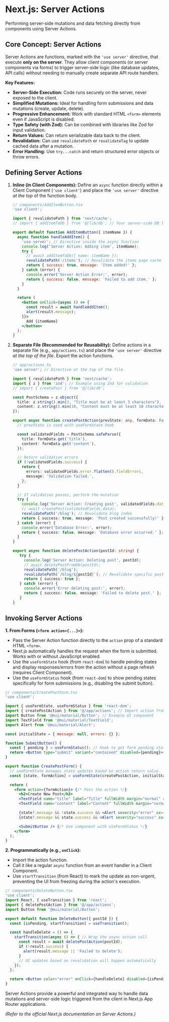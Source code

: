 # Next.js: Server Actions

Performing server-side mutations and data fetching directly from components using Server Actions.

## Core Concept: Server Actions

Server Actions are functions, marked with the `'use server'` directive, that execute **only on the server**. They allow client components (or server components via forms) to trigger server-side logic (like database updates, API calls) without needing to manually create separate API route handlers.

**Key Features:**

*   **Server-Side Execution:** Code runs securely on the server, never exposed to the client.
*   **Simplified Mutations:** Ideal for handling form submissions and data mutations (create, update, delete).
*   **Progressive Enhancement:** Work with standard HTML `<form>` elements even if JavaScript is disabled.
*   **Type Safety (with Zod):** Can be combined with libraries like Zod for input validation.
*   **Return Values:** Can return serializable data back to the client.
*   **Revalidation:** Can use `revalidatePath` or `revalidateTag` to update cached data after a mutation.
*   **Error Handling:** Use `try...catch` and return structured error objects or throw errors.

## Defining Server Actions

1.  **Inline (in Client Components):** Define an `async` function directly within a Client Component (`'use client'`) and place the `'use server'` directive *at the top* of the function body.

    ```jsx
    // components/AddItemButton.tsx
    'use client';

    import { revalidatePath } from 'next/cache';
    // import { addItemToDb } from '@/lib/db'; // Your server-side DB logic

    export default function AddItemButton({ itemName }) {
      async function handleAddItem() {
        'use server'; // Directive inside the async function
        console.log('Server Action: Adding item', itemName);
        try {
          // await addItemToDb({ name: itemName });
          revalidatePath('/items'); // Revalidate the items page cache
          return { success: true, message: 'Item added!' };
        } catch (error) {
          console.error('Server Action Error:', error);
          return { success: false, message: 'Failed to add item.' };
        }
      }

      return (
        <button onClick={async () => {
          const result = await handleAddItem();
          alert(result.message);
        }}>
          Add {itemName}
        </button>
      );
    }
    ```

2.  **Separate File (Recommended for Reusability):** Define actions in a separate file (e.g., `app/actions.ts`) and place the `'use server'` directive *at the top of the file*. Export the action functions.

    ```typescript
    // app/actions.ts
    'use server'; // Directive at the top of the file

    import { revalidatePath } from 'next/cache';
    import { z } from 'zod'; // Example using Zod for validation
    // import { createPost } from '@/lib/db';

    const PostSchema = z.object({
      title: z.string().min(3, "Title must be at least 3 characters"),
      content: z.string().min(10, "Content must be at least 10 characters"),
    });

    export async function createPostAction(prevState: any, formData: FormData) {
      // prevState is used with useFormState hook

      const validatedFields = PostSchema.safeParse({
        title: formData.get('title'),
        content: formData.get('content'),
      });

      // Return validation errors
      if (!validatedFields.success) {
        return {
          errors: validatedFields.error.flatten().fieldErrors,
          message: 'Validation failed.',
        };
      }

      // If validation passes, perform the mutation
      try {
        console.log('Server Action: Creating post', validatedFields.data);
        // await createPost(validatedFields.data);
        revalidatePath('/blog'); // Revalidate blog index
        return { success: true, message: 'Post created successfully!' };
      } catch (error) {
        console.error('Database Error:', error);
        return { success: false, message: 'Database error occurred.' };
      }
    }

    export async function deletePostAction(postId: string) {
       try {
         console.log('Server Action: Deleting post', postId);
         // await deletePostFromDb(postId);
         revalidatePath('/blog');
         revalidatePath(`/blog/${postId}`); // Revalidate specific post page too
         return { success: true };
       } catch (error) {
         console.error('Error deleting post:', error);
         return { success: false, message: 'Failed to delete post.' };
       }
    }
    ```

## Invoking Server Actions

**1. From Forms (`<form action={...}>`):**

*   Pass the Server Action function directly to the `action` prop of a standard HTML `<form>`.
*   Next.js automatically handles the request when the form is submitted. Works with or without JavaScript enabled.
*   Use the `useFormState` hook (from `react-dom`) to handle pending states and display responses/errors from the action without a page refresh (requires Client Component).
*   Use the `useFormStatus` hook (from `react-dom`) to show pending states specifically for form submissions (e.g., disabling the submit button).

```jsx
// components/CreatePostForm.tsx
'use client';

import { useFormState, useFormStatus } from 'react-dom';
import { createPostAction } from '@/app/actions'; // Import action from separate file
import Button from '@mui/material/Button'; // Example UI component
import TextField from '@mui/material/TextField';
import Alert from '@mui/material/Alert';

const initialState = { message: null, errors: {} };

function SubmitButton() {
  const { pending } = useFormStatus(); // Hook to get form pending state
  return <Button type="submit" variant="contained" disabled={pending}>{pending ? 'Creating...' : 'Create Post'}</Button>;
}

export function CreatePostForm() {
  // useFormState manages state updates based on action return value
  const [state, formAction] = useFormState(createPostAction, initialState);

  return (
    <form action={formAction}> {/* Pass the action */}
      <h2>Create New Post</h2>
      <TextField name="title" label="Title" fullWidth margin="normal" required error={!!state?.errors?.title} helperText={state?.errors?.title?.[0]} />
      <TextField name="content" label="Content" fullWidth margin="normal" multiline rows={4} required error={!!state?.errors?.content} helperText={state?.errors?.content?.[0]} />

      {state?.message && !state.success && <Alert severity="error" sx={{ mt: 2 }}>{state.message}</Alert>}
      {state?.message && state.success && <Alert severity="success" sx={{ mt: 2 }}>{state.message}</Alert>}

      <SubmitButton /> {/* Use component with useFormStatus */}
    </form>
  );
}
```

**2. Programmatically (e.g., `onClick`):**

*   Import the action function.
*   Call it like a regular `async` function from an event handler in a Client Component.
*   Use `startTransition` (from React) to mark the update as non-urgent, preventing the UI from freezing during the action's execution.

```jsx
// components/DeleteButton.tsx
'use client';
import React, { useTransition } from 'react';
import { deletePostAction } from '@/app/actions';
import Button from '@mui/material/Button';

export default function DeleteButton({ postId }) {
  const [isPending, startTransition] = useTransition();

  const handleDelete = () => {
    startTransition(async () => { // Wrap the async action call
      const result = await deletePostAction(postId);
      if (!result.success) {
        alert(result.message || 'Failed to delete');
      }
      // UI updates based on revalidation will happen automatically
    });
  };

  return <Button color="error" onClick={handleDelete} disabled={isPending}>{isPending ? 'Deleting...' : 'Delete'}</Button>;
}
```

Server Actions provide a powerful and integrated way to handle data mutations and server-side logic triggered from the client in Next.js App Router applications.

*(Refer to the official Next.js documentation on Server Actions.)*